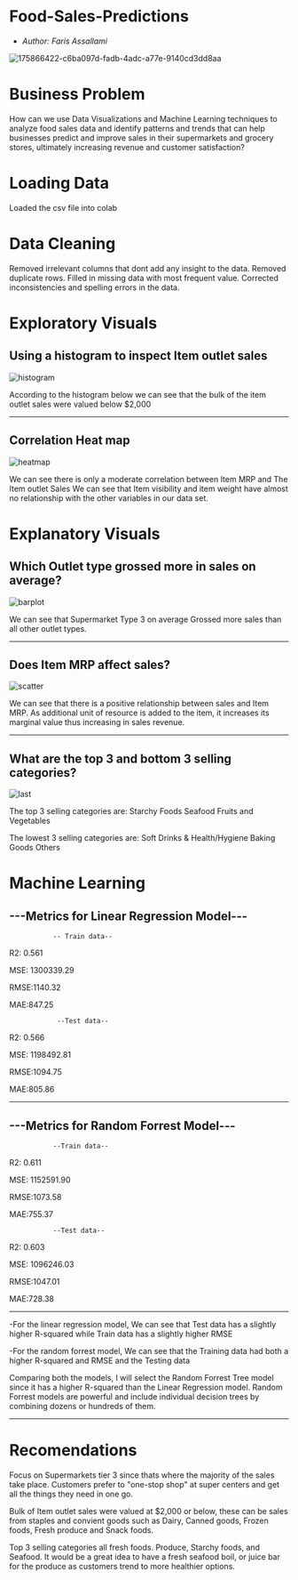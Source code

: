 # Food-Sales-Predictions
- *Author: Faris Assallami*

![175866422-c6ba097d-fadb-4adc-a77e-9140cd3dd8aa](https://github.com/farisassallami/Food-Sales-Predictions/assets/111199631/ede51e57-0558-4170-b795-3da4d6d41c32)

#  Business Problem

How can we use Data Visualizations and Machine Learning techniques to analyze food sales data and identify patterns and trends that can help businesses predict and improve sales in their supermarkets and grocery stores, ultimately increasing revenue and customer satisfaction?


#  Loading Data

Loaded the csv file into colab

# Data Cleaning

Removed irrelevant columns that dont add any insight to the data.  Removed duplicate rows.  Filled in missing data with most frequent value.  Corrected inconsistencies and spelling errors in the data.

# Exploratory Visuals

## Using a histogram to inspect Item outlet sales

 
![histogram](https://user-images.githubusercontent.com/111199631/224218812-cf6aaeea-a789-4c94-8614-d359dbacad95.png)

 According to the histogram below we can see that the bulk of the 
 item outlet sales were valued below $2,000
 
 
---------------------------------------------

## Correlation Heat map

![heatmap](https://user-images.githubusercontent.com/111199631/224219438-1671d257-eebc-4ea2-b6e9-37f0fe69adf4.png)

We can see there is only a moderate correlation between Item MRP and The Item outlet Sales 
 We can see that Item visibility and item weight have almost no relationship with the other variables in our data set.
 
 
# Explanatory Visuals

## Which Outlet type grossed more in sales on average?


![barplot](https://user-images.githubusercontent.com/111199631/224219702-09f01a96-aef0-447d-a6ee-7b131977d6ab.png)

We can see that Supermarket Type 3 on average Grossed more sales than all other outlet types. 

---------------------------------------------


## Does Item MRP affect sales?

![scatter](https://user-images.githubusercontent.com/111199631/224219839-30e50a76-26ed-426c-9b86-a5dcd3f3f7b7.png)

We can see that there is a positive relationship between sales and Item MRP. As additional unit of resource is added to the item, it increases its marginal value thus increasing in sales revenue.


---------------------------------------------


## What are the top 3 and bottom 3 selling categories?

![last](https://user-images.githubusercontent.com/111199631/224219985-69bae4f1-a76c-4988-8f7e-844c4b6e4b04.png)

The top 3 selling categories are:
Starchy Foods
Seafood
Fruits and Vegetables

The lowest 3 selling categories are:
Soft Drinks & Health/Hygiene
Baking Goods
Others

# Machine Learning
## ---Metrics for Linear Regression Model---

               -- Train data-- 
 R2: 0.561  
 
 MSE: 1300339.29   
 
 RMSE:1140.32  
 
 MAE:847.25

                --Test data-- 
 R2: 0.566   
 
 MSE: 1198492.81  
 
 RMSE:1094.75  
 
 MAE:805.86


---------------------------------------------

## ---Metrics for Random Forrest Model---

               --Train data-- 
 R2: 0.611   
 
 MSE: 1152591.90   
 
 RMSE:1073.58   
 
 MAE:755.37

               --Test data-- 
 R2: 0.603   
 
 MSE: 1096246.03   
 
 RMSE:1047.01  
 
 MAE:728.38
 
 --------------------------------------------
 
-For the linear regression model, We can see that Test data has a slightly higher R-squared while Train data has a slightly higher RMSE

-For the random forrest model, We can see that the Training data had both a higher R-squared and RMSE and the Testing data

Comparing both the models, I will select the Random Forrest Tree model since it has a higher R-squared than the Linear Regression model. Random Forrest models are powerful and include individual decision trees by combining dozens or hundreds of them.

-----------------------------------------------

# Recomendations

Focus on Supermarkets tier 3 since thats where the majority of the sales take place.  Customers prefer to "one-stop shop" at super centers and get all the things they need in one go.

Bulk of Item outlet sales were valued at $2,000 or below, these can be sales from staples and convient goods such as Dairy, Canned goods, Frozen foods, Fresh produce and Snack foods.

Top 3 selling categories all fresh foods.  Produce, Starchy foods, and Seafood.  It would be a great idea to have a fresh seafood boil, or juice bar for the produce as customers trend to more healthier options. 


